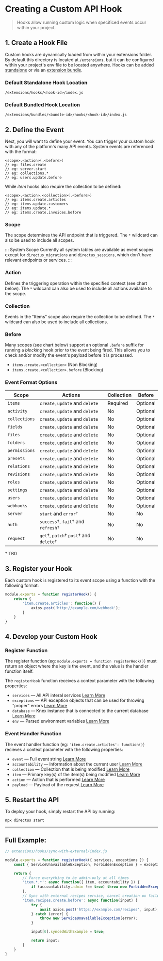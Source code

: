 # Creating a Custom API Hook

> Hooks allow running custom logic when specificed events occur within your project.

## 1. Create a Hook File

Custom hooks are dynamically loaded from within your extensions folder. By default this directory is located at `/extensions`, but it can be configured within your project's env file to be located anywhere. Hooks can be added [standalone](#) or via an [extension bundle](#).

### Default Standalone Hook Location
```
/extensions/hooks/<hook-id>/index.js
```

### Default Bundled Hook Location
```
/extensions/bundles/<bundle-id>/hooks/<hook-id>/index.js
```

## 2. Define the Event

Next, you will want to define your event. You can trigger your custom hook with any of the platform's many API events. System events are referenced with the format:

```
<scope>.<action>(.<before>)
// eg: files.create
// eg: server.start
// eg: collections.*
// eg: users.update.before
```

While _item_ hooks also require the collection to be defined:

```
<scope>.<action>.<collection>(.<before>)
// eg: items.create.articles
// eg: items.update.customers
// eg: items.update.*
// eg: items.create.invoices.before
```

### Scope

The scope determines the API endpoint that is triggered. The `*` wildcard can also be used to include all scopes.

::: System Scope
Currently all system tables are available as event scopes except for `directus_migrations` and `directus_sessions`, which don't have relevant endpoints or services.
:::

### Action

Defines the triggering operation within the specified context (see chart below). The `*` wildcard can also be used to include all actions available to the scope.

### Collection

Events in the "Items" scope also require the collection to be defined. The `*` wildcard can also be used to include all collections.

### Before

Many scopes (see chart below) support an optional `.before` suffix for running a _blocking_ hook prior to the event being fired. This allows you to check and/or modify the event's payload before it is processed.

* `items.create.<collection>` (Non Blocking)
* `items.create.<collection>.before` (Blocking)

### Event Format Options

| Scope         | Actions                           | Collection | Before   |
|---------------|-----------------------------------|------------|----------|
| `items`       | `create`, `update` and `delete`    | Required   | Optional |
| `activity`    | `create`, `update` and `delete`    | No         | Optional |
| `collections` | `create`, `update` and `delete`    | No         | Optional |
| `fields`      | `create`, `update` and `delete`    | No         | Optional |
| `files`       | `create`, `update` and `delete`    | No         | Optional |
| `folders`     | `create`, `update` and `delete`    | No         | Optional |
| `permissions` | `create`, `update` and `delete`    | No         | Optional |
| `presets`     | `create`, `update` and `delete`    | No         | Optional |
| `relations`   | `create`, `update` and `delete`    | No         | Optional |
| `revisions`   | `create`, `update` and `delete`    | No         | Optional |
| `roles`       | `create`, `update` and `delete`    | No         | Optional |
| `settings`    | `create`, `update` and `delete`    | No         | Optional |
| `users`       | `create`, `update` and `delete`    | No         | Optional |
| `webhooks`    | `create`, `update` and `delete`    | No         | Optional |
| `server`      | `start` and `error`†                | No        | No       |
| `auth`        | `success`†, `fail`† and `refresh`†    | No      | No       |
| `request`     | `get`†, `patch`† `post`† and `delete`† | No     | No       |

† TBD

## 3. Register your Hook

Each custom hook is registered to its event scope using a function with the following format:

```js
module.exports = function registerHook() {
	return {
		'item.create.articles': function() {
			axios.post('http://example.com/webhook');
		}
	}
}
```

## 4. Develop your Custom Hook

### Register Function

The register function (eg: `module.exports = function registerHook()`) must return an object where the key is the event, and the value is the handler function itself.

The `registerHook` function receives a context parameter with the following properties:

* `services` — All API interal services [Learn More](#)
* `exceptions` — API exception objects that can be used for throwing "proper" errors [Learn More](#)
* `database` — Knex instance that is connected to the current database [Learn More](#)
* `env` — Parsed environment variables [Learn More](#)

### Event Handler Function

The event handler function (eg: `'item.create.articles': function()`) recieves a context parameter with the following properties:

* `event` — Full event string [Learn More](#)
* `accountability` — Information about the current user [Learn More](#)
* `collection` — Collection that is being modified [Learn More](#)
* `item` — Primary key(s) of the item(s) being modified [Learn More](#)
* `action` — Action that is performed [Learn More](#)
* `payload` — Payload of the request [Learn More](#)

## 5. Restart the API

To deploy your hook, simply restart the API by running:

```bash
npx directus start
```

---

## Full Example:

```js
// extensions/hooks/sync-with-external/index.js

module.exports = function registerHook({ services, exceptions }) {
	const { ServiceUnavailableException, ForbiddenException } = exceptions;

	return {
		// Force everything to be admin-only at all times
		'item.*.*': async function({ item, accountability }) {
			if (accountability.admin !== true) throw new ForbiddenException();
		},
		// Sync with external recipes service, cancel creation on failure
		'item.recipes.create.before': async function(input) {
			try {
				await axios.post('https://example.com/recipes', input);
			} catch (error) {
				throw new ServiceUnavailableException(error);
			}

			input[0].syncedWithExample = true;

			return input;
		}
	}
}
```
